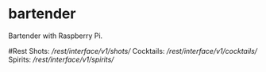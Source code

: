 # bartender

Bartender with Raspberry Pi.

#Rest
Shots: _/rest/interface/v1/shots/_
Cocktails: _/rest/interface/v1/cocktails/_
Spirits: _/rest/interface/v1/spirits/_
